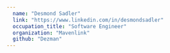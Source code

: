 ```yaml
---
  name: "Desmond Sadler"
  link: "https://www.linkedin.com/in/desmondsadler"
  occupation_title: "Software Engineer"
  organization: "Mavenlink"
  github: "Dezman"
---
```

